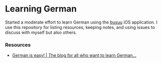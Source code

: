 Learning German
===============

Started a moderate effort to learn German using the [busuu](https://www.busuu.com/enc/) iOS application. I use this repository for listing resources, keeping notes, and using issues to discuss with myself but also others.

### Resources

* [German is easy! | The blog for all who want to learn German…](https://yourdailygerman.wordpress.com/)
